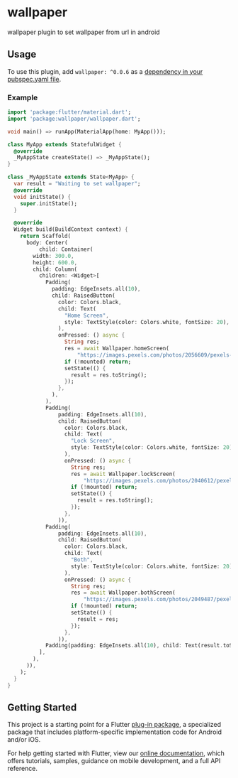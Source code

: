 # wallpaper

wallpaper plugin to set wallpaper from url in android
## Usage
To use this plugin, add `wallpaper: ^0.0.6` as a [dependency in your pubspec.yaml file](https://flutter.io/platform-plugins/).

### Example

``` dart
import 'package:flutter/material.dart';
import 'package:wallpaper/wallpaper.dart';

void main() => runApp(MaterialApp(home: MyApp()));

class MyApp extends StatefulWidget {
  @override
  _MyAppState createState() => _MyAppState();
}

class _MyAppState extends State<MyApp> {
  var result = "Waiting to set wallpaper";
  @override
  void initState() {
    super.initState();
  }

  @override
  Widget build(BuildContext context) {
    return Scaffold(
      body: Center(
          child: Container(
        width: 300.0,
        height: 600.0,
        child: Column(
          children: <Widget>[
            Padding(
              padding: EdgeInsets.all(10),
              child: RaisedButton(
                color: Colors.black,
                child: Text(
                  "Home Screen",
                  style: TextStyle(color: Colors.white, fontSize: 20),
                ),
                onPressed: () async {
                  String res;
                  res = await Wallpaper.homeScreen(
                      "https://images.pexels.com/photos/2056609/pexels-photo-2056609.jpeg?auto=compress&cs=tinysrgb&dpr=1&w=500");
                  if (!mounted) return;
                  setState(() {
                    result = res.toString();
                  });
                },
              ),
            ),
            Padding(
                padding: EdgeInsets.all(10),
                child: RaisedButton(
                  color: Colors.black,
                  child: Text(
                    "Lock Screen",
                    style: TextStyle(color: Colors.white, fontSize: 20),
                  ),
                  onPressed: () async {
                    String res;
                    res = await Wallpaper.lockScreen(
                        "https://images.pexels.com/photos/2040612/pexels-photo-2040612.jpeg?auto=compress&cs=tinysrgb&dpr=1&w=500");
                    if (!mounted) return;
                    setState(() {
                      result = res.toString();
                    });
                  },
                )),
            Padding(
                padding: EdgeInsets.all(10),
                child: RaisedButton(
                  color: Colors.black,
                  child: Text(
                    "Both",
                    style: TextStyle(color: Colors.white, fontSize: 20),
                  ),
                  onPressed: () async {
                    String res;
                    res = await Wallpaper.bothScreen(
                        "https://images.pexels.com/photos/2049487/pexels-photo-2049487.jpeg?auto=compress&cs=tinysrgb&dpr=1&w=500");
                    if (!mounted) return;
                    setState(() {
                      result = res;
                    });
                  },
                )),
            Padding(padding: EdgeInsets.all(10), child: Text(result.toString()))
          ],
        ),
      )),
    );
  }
}

```
## Getting Started

This project is a starting point for a Flutter
[plug-in package](https://flutter.io/developing-packages/),
a specialized package that includes platform-specific implementation code for
Android and/or iOS.

For help getting started with Flutter, view our 
[online documentation](https://flutter.io/docs), which offers tutorials, 
samples, guidance on mobile development, and a full API reference.
